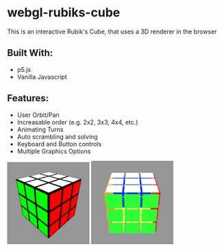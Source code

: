# webgl-rubiks-cube

This is an interactive Rubik's Cube, that uses a 3D renderer in the browser

## Built With:

- p5.js
- Vanilla Javascript

## Features:

- User Orbit/Pan
- Increasable order (e.g. 2x2, 3x3, 4x4, etc.)
- Animating Turns
- Auto scrambling and solving
- Keyboard and Button controls
- Multiple Graphics Options


![Cube Screenshot](assets/cube-screenshot.png "Title")
![Speed Cube Screenshot](assets/spd-cube-screenshot.png "Title")
